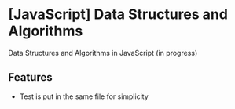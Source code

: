 # [JavaScript] Data Structures and Algorithms

Data Structures and Algorithms in JavaScript (in progress)

## Features

- Test is put in the same file for simplicity
